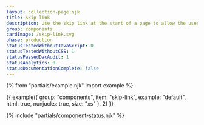 ```yaml
---
layout: collection-page.njk
title: Skip link
description: Use the skip link at the start of a page to allow the user to jump straight to the most important content.
group: components
cardImage: /skip-link.svg
phase: production
statusTestedWithoutJavaScript: 0
statusTestedWithoutCSS: 1
statusPassedDacAudit: 1
statusAnalytics: 0
statusDocumentationComplete: false
---
```


{% from "partials/example.njk" import example %}

{{ example({ group: "components", item: "skip-link", example: "default", html: true, nunjucks: true, size: "xs" }, 2) }}

{% include "partials/component-status.njk" %}
